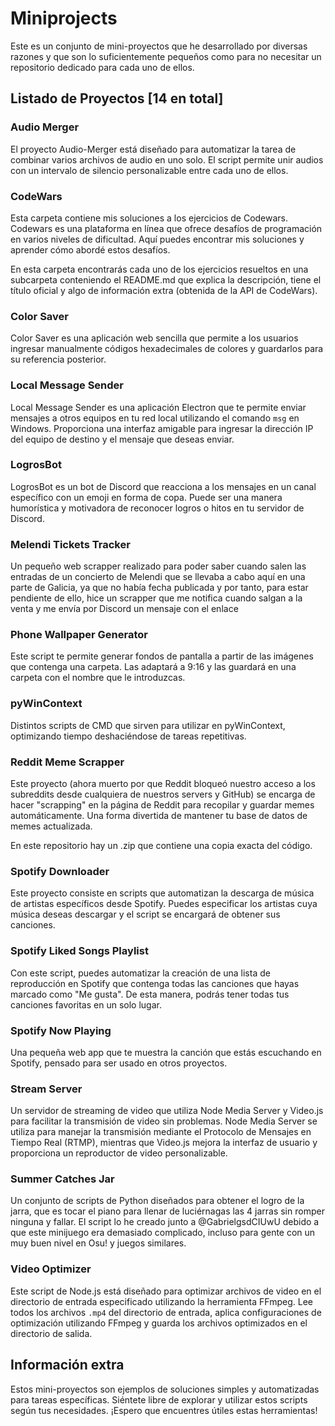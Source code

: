# Miniprojects

Este es un conjunto de mini-proyectos que he desarrollado por diversas razones y que son lo suficientemente pequeños como para no necesitar un repositorio dedicado para cada uno de ellos.

## Listado de Proyectos [14 en total]

### Audio Merger

El proyecto Audio-Merger está diseñado para automatizar la tarea de combinar varios archivos de audio en uno solo. El script permite unir audios con un intervalo de silencio personalizable entre cada uno de ellos.

### CodeWars

Esta carpeta contiene mis soluciones a los ejercicios de Codewars. Codewars es una plataforma en línea que ofrece desafíos de programación en varios niveles de dificultad. Aquí puedes encontrar mis soluciones y aprender cómo abordé estos desafíos.

En esta carpeta encontrarás cada uno de los ejercicios resueltos en una subcarpeta conteniendo el README.md que explica la descripción, tiene el título oficial y algo de información extra (obtenida de la API de CodeWars).

### Color Saver

Color Saver es una aplicación web sencilla que permite a los usuarios ingresar manualmente códigos hexadecimales de colores y guardarlos para su referencia posterior.

### Local Message Sender

Local Message Sender es una aplicación Electron que te permite enviar mensajes a otros equipos en tu red local utilizando el comando ```msg``` en Windows. Proporciona una interfaz amigable para ingresar la dirección IP del equipo de destino y el mensaje que deseas enviar.

### LogrosBot

LogrosBot es un bot de Discord que reacciona a los mensajes en un canal específico con un emoji en forma de copa. Puede ser una manera humorística y motivadora de reconocer logros o hitos en tu servidor de Discord.

### Melendi Tickets Tracker

Un pequeño web scrapper realizado para poder saber cuando salen las entradas de un concierto de Melendi que se llevaba a cabo aquí en una parte de Galicia, ya que no había fecha publicada y por tanto, para estar pendiente de ello, hice un scrapper que me notifica cuando salgan a la venta y me envía por Discord un mensaje con el enlace

### Phone Wallpaper Generator

Este script te permite generar fondos de pantalla a partir de las imágenes que contenga una carpeta. Las adaptará a 9:16 y las guardará en una carpeta con el nombre que le introduzcas.

### pyWinContext

Distintos scripts de CMD que sirven para utilizar en pyWinContext, optimizando tiempo deshaciéndose de tareas repetitivas.

### Reddit Meme Scrapper

Este proyecto (ahora muerto por que Reddit bloqueó nuestro acceso a los subreddits desde cualquiera de nuestros servers y GitHub) se encarga de hacer "scrapping" en la página de Reddit para recopilar y guardar memes automáticamente. Una forma divertida de mantener tu base de datos de memes actualizada.

En este repositorio hay un .zip que contiene una copia exacta del código.

### Spotify Downloader

Este proyecto consiste en scripts que automatizan la descarga de música de artistas específicos desde Spotify. Puedes especificar los artistas cuya música deseas descargar y el script se encargará de obtener sus canciones.

### Spotify Liked Songs Playlist

Con este script, puedes automatizar la creación de una lista de reproducción en Spotify que contenga todas las canciones que hayas marcado como "Me gusta". De esta manera, podrás tener todas tus canciones favoritas en un solo lugar.

### Spotify Now Playing

Una pequeña web app que te muestra la canción que estás escuchando en Spotify, pensado para ser usado en otros proyectos.

### Stream Server

Un servidor de streaming de video que utiliza Node Media Server y Video.js para facilitar la transmisión de video sin problemas. Node Media Server se utiliza para manejar la transmisión mediante el Protocolo de Mensajes en Tiempo Real (RTMP), mientras que Video.js mejora la interfaz de usuario y proporciona un reproductor de video personalizable.

### Summer Catches Jar

Un conjunto de scripts de Python diseñados para obtener el logro de la jarra, que es tocar el piano para llenar de luciérnagas las 4 jarras sin romper ninguna y fallar. El script lo he creado junto a @GabrielgsdCIUwU debido a que este minijuego era demasiado complicado, incluso para gente con un muy buen nivel en Osu! y juegos similares.

### Video Optimizer

Este script de Node.js está diseñado para optimizar archivos de video en el directorio de entrada especificado utilizando la herramienta FFmpeg. Lee todos los archivos `.mp4` del directorio de entrada, aplica configuraciones de optimización utilizando FFmpeg y guarda los archivos optimizados en el directorio de salida.

## Información extra

Estos mini-proyectos son ejemplos de soluciones simples y automatizadas para tareas específicas. Siéntete libre de explorar y utilizar estos scripts según tus necesidades. ¡Espero que encuentres útiles estas herramientas!
